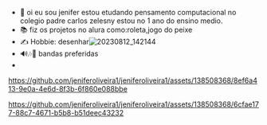 - 👋 oi eu sou jenifer estou etudando pensamento computacional no colegio padre carlos zelesny estou no 1 ano do ensino medio.
- 📚 fiz os projetos no alura como:roleta,jogo do peixe
- ✍️ Hobbie: desenhar![20230812_142144](https://github.com/jeniferoliveira1/jeniferoliveira1/assets/138508368/62071690-0820-4c7e-a749-c5a524e089c1)
- 🔊🎶🎸 bandas preferidas
- 

https://github.com/jeniferoliveira1/jeniferoliveira1/assets/138508368/8ef6a413-9e0a-4e6d-8f3b-6f860e088bbe



https://github.com/jeniferoliveira1/jeniferoliveira1/assets/138508368/6cfae177-88c7-4671-b5b8-b51deec43232

